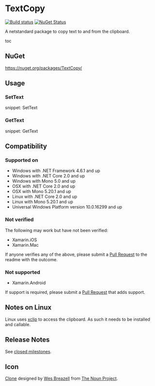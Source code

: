 # TextCopy

[![Build status](https://ci.appveyor.com/api/projects/status/lsw1b1olku8tg9d1/branch/master?svg=true)](https://ci.appveyor.com/project/SimonCropp/TextCopy)
[![NuGet Status](https://img.shields.io/nuget/v/TextCopy.svg?cacheSeconds=86400)](https://www.nuget.org/packages/TextCopy/)


A netstandard package to copy text to and from the clipboard.

toc


## NuGet

https://nuget.org/packages/TextCopy/


## Usage


### SetText

snippet: SetText


### GetText

snippet: GetText


## Compatibility


### Supported on

 * Windows with .NET Framework 4.6.1 and up
 * Windows with .NET Core 2.0 and up
 * Windows with Mono 5.0 and up
 * OSX with .NET Core 2.0 and up
 * OSX with Mono 5.20.1 and up
 * Linux with .NET Core 2.0 and up
 * Linux with Mono 5.20.1 and up
 * Universal Windows Platform version 10.0.16299 and up


### Not verified

The following may work but have not been verified:

 * Xamarin.iOS
 * Xamarin.Mac

If anyone verifies any of the above, please submit a [Pull Request](https://help.github.com/articles/about-pull-requests/) to the readme with the outcome.


### Not supported

 * Xamarin.Android

If support is required, please submit a [Pull Request](https://help.github.com/articles/about-pull-requests/) that adds support.


## Notes on Linux

Linux uses [xclip](https://github.com/astrand/xclip) to access the clipboard. As such it needs to be installed and callable.


## Release Notes

See [closed milestones](../../milestones?state=closed).


## Icon

[Clone](https://thenounproject.com/term/Clone/207435/) designed by [Wes Breazell](https://thenounproject.com/wes13/) from [The Noun Project](https://thenounproject.com).